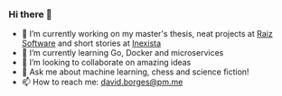 ### Hi there 👋

<!--
**cosmonautd/cosmonautd** is a ✨ _special_ ✨ repository because its `README.md` (this file) appears on your GitHub profile.

Here are some ideas to get you started:
-->

- 🔭 I’m currently working on my master's thesis, neat projects at [Raiz Software](https://raiz.dev) and short stories at [Inexista](https://inexista.com)
- 🌱 I’m currently learning Go, Docker and microservices
- 👯 I’m looking to collaborate on amazing ideas
- 💬 Ask me about machine learning, chess and science fiction!
- 📫 How to reach me: david.borges@pm.me
<!--
- ⚡ Fun fact:
-->
